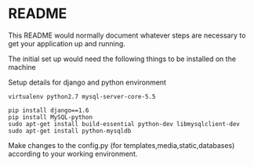 # README #

This README would normally document whatever steps are necessary to get your application up and running.

The initial set up would need the following things to be installed on the machine

Setup details for django and python environment

	virtualenv python2.7 mysql-server-core-5.5

	pip install django==1.6
	pip install MySQL-python
	sudo apt-get install build-essential python-dev libmysqlclient-dev
	sudo apt-get install python-mysqldb

Make changes to the config.py (for templates,media,static,databases) according to your working environment.




